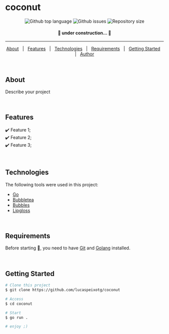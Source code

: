 <!-- 197 DeepPink2 #ff005f -->
# coconut

<p align="center">
  <img alt="Github top language" src="https://img.shields.io/github/languages/top/LucasPeixotg/coconut?color=ff005f">
  <img alt="Github issues" src="https://img.shields.io/github/issues/LucasPeixotg/coconut?color=ff005f" />
  <img alt="Repository size" src="https://img.shields.io/github/repo-size/LucasPeixotg/coconut?color=ff005f">

  <!--<img alt="License" src="https://img.shields.io/github/license/LucasPeixotg/coconut?color=ff005f"> -->
  <!-- <img alt="Github forks" src="https://img.shields.io/github/forks/LucasPeixotg/coconut?color=ff005f" /> -->
  <!-- <img alt="Github stars" src="https://img.shields.io/github/stars/LucasPeixotg/coconut?color=ff005f" /> -->
</p>

<h4 align="center"> 
	🚧 under construction...  🚧
</h4> 

<hr> 

<p align="center">
  <a href="#dart-about">About</a> &#xa0; | &#xa0; 
  <a href="#sparkles-features">Features</a> &#xa0; | &#xa0;
  <a href="#rocket-technologies">Technologies</a> &#xa0; | &#xa0;
  <a href="#white_check_mark-requirements">Requirements</a> &#xa0; | &#xa0;
  <a href="#checkered_flag-starting">Getting Started</a> &#xa0; | &#xa0;
  <!--<a href="#memo-license">License</a> &#xa0; | &#xa0;-->
  <a href="https://github.com/LucasPeixotg" target="_blank">Author</a>
</p>

<br>

## About ##

Describe your project

<br>

## Features ##

:heavy_check_mark: Feature 1;\
:heavy_check_mark: Feature 2;\
:heavy_check_mark: Feature 3;

<br>

## Technologies ##

The following tools were used in this project:

- [Go](https://github.com/golang/go)
- [Bubbletea](https://github.com/charmbracelet/bubbletea)
- [Bubbles](https://github.com/charmbracelet/bubbles)
- [Lipgloss](https://github.com/charmbracelet/lipgloss)

<br>

## Requirements ##

Before starting :checkered_flag:, you need to have [Git](https://git-scm.com) and [Golang](https://go.dev/) installed.

<br>

## Getting Started ##

```bash
# Clone this project
$ git clone https://github.com/lucaspeixotg/coconut

# Access
$ cd coconut

# Start
$ go run .

# enjoy ;)
```

<!--
## :memo: License ##

This project is under license from MIT. For more details, see the [LICENSE](LICENSE.md) file.


Made with :heart: by <a href="https://github.com/{{YOUR_GITHUB_USERNAME}}" target="_blank">{{YOUR_NAME}}</a>

&#xa0;

<a href="#top">Back to top</a>
-->
